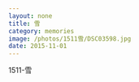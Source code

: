 ```yaml
---
layout: none
title: 雪
category: memories
image: /photos/1511雪/DSC03598.jpg
date: 2015-11-01
---
```

1511-雪